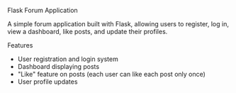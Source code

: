 Flask Forum Application

A simple forum application built with Flask, allowing users to register, log in, view a dashboard, like posts, and update their profiles.

Features
- User registration and login system
- Dashboard displaying posts
- "Like" feature on posts (each user can like each post only once)
- User profile updates



